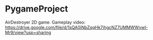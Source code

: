 # PygameProject
AirDestroyer 2D game.
Gameplay video: https://drive.google.com/file/d/1sQA0iNbZqqHk7ihgcNZ7UMMWWvwI-Mr9/view?usp=sharing
